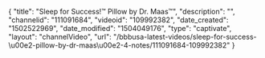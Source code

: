 {
    "title": "Sleep for Success!&trade; Pillow by Dr. Maas&trade;",
    "description": "",
    "channelid": "111091684",
    "videoid": "109992382",
    "date_created": "1502522969",
    "date_modified": "1504049176",
    "type": "captivate",
    "layout": "channelVideo",
    "url": "\/bbbusa-latest-videos\/sleep-for-success-\u00e2-pillow-by-dr-maas\u00e2-4-notes\/111091684-109992382"
}
